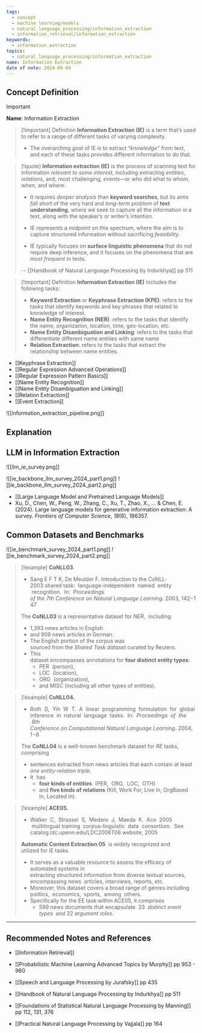 ```yaml
---
tags:
  - concept
  - machine_learning/models
  - natural_language_processing/information_extraction
  - information_retrieval/information_extraction
keywords:
  - information_extraction
topics:
  - natural_language_processing/information_extraction
name: Information Extraction
date of note: 2024-09-04
---
```


## Concept Definition

>[!important]
>**Name**: Information Extraction

>[!important] Definition
>**Information Extraction (IE)** is a term that’s used to refer to a range of different tasks of varying complexity. 
>- The overarching *goal* of IE is to extract “*knowledge*” from text, and each of these tasks provides different information to do that.
>

>[!quote]
>**Information extraction (IE)** is the process of scanning text for information *relevant to some interest*, including extracting *entities*, *relations*, and, most challenging, *events*—or who did what to whom, when, and where. 
>- It requires *deeper analysis* than **keyword searches**, but its aims *fall short* of the very hard and *long-term problem* of **text understanding**, where we seek to capture all the information in a text, along with the speaker’s or writer’s intention. 
>
>- IE represents a *midpoint* on this spectrum, where the aim is to capture structured information without sacrificing *feasibility*. 
>- IE typically focuses on **surface linguistic phenomena** that do not require deep inference, and it focuses on the phenomena that are *most frequent* in texts.
>  
>-- [[Handbook of Natural Language Processing by Indurkhya]] pp 511  


>[!important] Definition
>**Information Extraction (IE)** includes the following tasks:
>- **Keyword Extraction** or **Keyphrase Extraction (KPE)**: refers to the tasks that identify keywords and key phrases that related to knowledge of interest.
>- **Name Entity Recognition (NER)**: refers to the tasks that identify the name, organization, location, time, geo-location, etc.
>- **Name Entity Disambiguation and Linking**: refers to the tasks that differentiate different name entities with same name
>- **Relation Extraction**: refers to the tasks that extract the relationship between name entities.

- [[Keyphrase Extraction]]
- [[Regular Expression Advanced Operations]]
- [[Regular Expression Pattern Basics]]
- [[Name Entity Recognition]]
- [[Name Entity Disambiguation and Linking]]
- [[Relation Extraction]]
- [[Event Extraction]]

![[information_extraction_pipeline.png]]


## Explanation


## LLM in Information Extraction

![[llm_ie_survey.png]]

![[ie_backbone_llm_survey_2024_part1.png]]
![[ie_backbone_llm_survey_2024_part2.png]]



- [[Large Language Model and Pretrained Language Models]]
- Xu, D., Chen, W., Peng, W., Zhang, C., Xu, T., Zhao, X., ... & Chen, E. (2024). Large language models for generative information extraction: A survey. _Frontiers of Computer Science_, _18_(6), 186357.

## Common Datasets and Benchmarks

![[ie_benchmark_survey_2024_part1.png]]
![[ie_benchmark_survey_2024_part2.png]]


>[!example]
>**CoNLL03**.
>- Sang E F T K, De Meulder F. Introduction to the CoNLL-2003 shared task:  language-independent  named  entity  recognition.  In:  *Proceedings of the 7th Conference on Natural Language Learning*. 2003, 142−147
>   
>The **CoNLL03** is a representative dataset for *NER*,  including 
>- 1,393  news articles in English  
>- and 909  news articles in German. 
>- The English portion of the corpus was sourced from the *Shared Task dataset* curated by Reuters. 
>- This dataset encompasses annotations for **four distinct entity types**: 
>	- PER  (person),  
>	- LOC  (location),  
>	- ORG  (organization),  
>	- and MISC (including all other types of entities).
>
>

>[!example]
>**CoNLL04.**  
>- Roth  D,  Yih  W  T.  A  linear  programming  formulation  for  global inference  in  natural  language  tasks.  In:  *Proceedings  of  the  8th Conference on Computational Natural Language Learning*. 2004, 1−8
>
>The **CoNLL04** is a well-known benchmark dataset for *RE* tasks, comprising  
>- sentences extracted from news articles that each contain at least *one entity-relation triple*.  
>- It  has 
>	- **four kinds of entities**  (PER,  ORG,  LOC,  OTH) 
>	- and **five kinds of relations** (Kill, Work For, Live In, OrgBased In, Located In).

>[!example]
>**ACE05.**  
>- Walker  C,  Strassel  S,  Medero  J,  Maeda  K.  Ace  2005  multilingual training  corpus-linguistic  data  consortium.  See catalog.ldc.upenn.edu/LDC2006T06 website, 2005
>
>**Automatic Content Extraction 05**  is widely recognized and utilized for IE tasks. 
>- It serves as a valuable resource to assess the efficacy of automated systems in extracting structured information from diverse textual sources, encompassing news  articles, interviews, reports, etc. 
>- Moreover, this dataset covers a broad range of genres including politics,  economics,  sports,  among  others. 
>- Specifically for the EE task within ACE05, it comprises 
>	- 599 news documents that encapsulate  33  *distinct event types*  and 22 *argument roles*.




-----------
##  Recommended Notes and References

- [[Information Retrieval]]



- [[Probabilistic Machine Learning Advanced Topics by Murphy]] pp 953 - 960
- [[Speech and Language Processing by Jurafsky]] pp 435
- [[Handbook of Natural Language Processing by Indurkhya]] pp 511
- [[Foundations of Statistical Natural Language Processing by Manning]] pp 112, 131, 376
- [[Practical Natural Language Processing by Vajjala]] pp 164